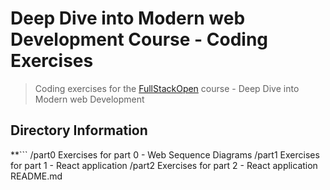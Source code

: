 #  Deep Dive into Modern web Development Course - Coding Exercises
> Coding exercises for the [FullStackOpen](https://fullstackopen.com/en) course - Deep Dive into Modern web Development

## Directory Information
**```
/part0
    Exercises for part 0 - Web Sequence Diagrams
/part1
    Exercises for part 1 - React application
/part2
    Exercises for part 2 - React application
README.md
```**